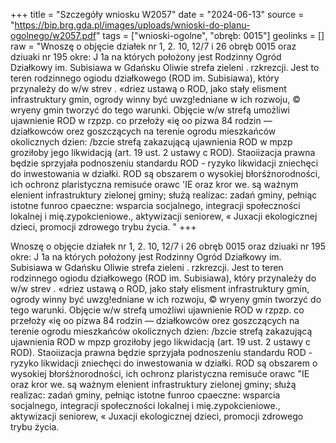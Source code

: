 +++
title = "Szczegóły wniosku W2057"
date = "2024-06-13"
source = "https://bip.brg.gda.pl/images/uploads/wnioski-do-planu-ogolnego/w2057.pdf"
tags = ["wnioski-ogolne", "obręb: 0015"]
geolinks = []
raw = "Wnoszę o objęcie działek nr 1, 2. 10, 12/7 i 26 obręb 0015 oraz dziuaki nr 195 okre: J 1a na których położony jest Rodzinny Ogród Działkowy im. Subisiawa w Gdańsku Oliwie strefa zieleni . rzkrezcji. Jest to teren rodzinnego ogiodu działkowego (ROD im. Subisiawa), który przynależy do w/w strev . «driez ustawą o ROD, jako stały elisment infrastruktury gmin, ogrody winny być uwzg!edniane w ich rozwoju, © wryeny gmin tworzyć do tego warunki. Objęcie w/w strefą umożliwi ujawnienie ROD w rzpzp. co przełoży «ię oo pizwa 84 rodzin — działkowców orez goszczących na terenie ogrodu mieszkańców okolicznych dzien:  /bzcie strefą zakazującą ujawnienia ROD w mpzp groziłoby jego likwidacją (art. 19 ust. 2 ustawy c ROD). Staoiizacja prawna będzie sprzyjała podnoszeniu standardu ROD - ryzyko likwidacji zniechęci do inwestowania w działki. ROD są obszarem o wysokiej błorśżnorodności, ich ochronz plaristyczna remisuće orawc 'IE oraz kror we. są ważnym elenient infrastruktury zielonej gminy; służą realizac: zadań gminy, pełniąc istotne funroo cpaeczne: wsparcia socjalnego, integracji społeczności lokalnej i mię.zypokcieniowe., aktywizacji seniorew, « Juxacji ekologicznej dzieci, promocji zdrowego trybu życia. "
+++

Wnoszę o objęcie działek nr 1, 2. 10, 12/7 i 26 obręb 0015 oraz dziuaki nr 195 okre: J 1a na
których położony jest Rodzinny Ogród Działkowy im. Subisiawa w Gdańsku Oliwie strefa zieleni . rzkrezcji.
Jest to teren rodzinnego ogiodu działkowego (ROD im. Subisiawa), który przynależy do w/w strev . «driez
ustawą o ROD, jako stały elisment infrastruktury gmin, ogrody winny być uwzg!edniane w ich rozwoju, © wryeny
gmin tworzyć do tego warunki. Objęcie w/w strefą umożliwi ujawnienie ROD w rzpzp. co przełoży «ię oo pizwa
84 rodzin — działkowców orez goszczących na terenie ogrodu mieszkańców okolicznych dzien:  /bzcie
strefą zakazującą ujawnienia ROD w mpzp groziłoby jego likwidacją (art. 19 ust. 2 ustawy c ROD). Staoiizacja
prawna będzie sprzyjała podnoszeniu standardu ROD - ryzyko likwidacji zniechęci do inwestowania w działki.
ROD są obszarem o wysokiej błorśżnorodności, ich ochronz plaristyczna remisuće orawc "IE oraz kror we. są
ważnym elenient infrastruktury zielonej gminy; służą realizac: zadań gminy, pełniąc istotne funroo cpaeczne:
wsparcia socjalnego, integracji społeczności lokalnej i mię.zypokcieniowe., aktywizacji seniorew, « Juxacji
ekologicznej dzieci, promocji zdrowego trybu życia.



